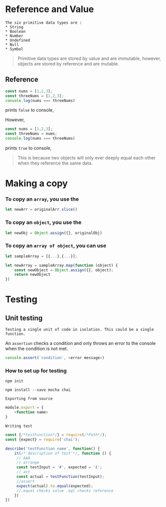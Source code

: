 # Reference and Value

    The six primitive data types are :
    * String
    * Boolean
    * Number
    * Undefined
    * Null
    * Symbol

> Primitive data types are stored by value and are immutable, however, objects are stored by reference and are mutable.

## Reference

```JavaScript
const nums = [1,2,3];
const threeNums = [1,2,3];
console.log(nums === threeNums)
```

prints `false` to console,

However,

```JavaScript
const nums = [1,2,3];
const threeNums = nums;
console.log(nums === threeNums)
```

 prints `true` to console,

> This is because two objects will only ever deeply equal each other when they reference the same data.


# Making a copy

### To copy an `array`, you use the

```JavaScript
let newArr = originalArr.slice()
```

### To copy an `object`, you use the

```JavaScript
let newObj = Object.assign({}, originalObj)
```

### To copy an `array of object`, you can use

```JavaScript
let sampleArray = [{...},{...}];

let newArray = sampleArray.map(function (object) {
    const newObject = Object.assign({}, object);
    return newObject
})
```

# Testing

## Unit testing

    Testing a single unit of code in isolation. This could be a single function.

An `assertion` checks a condition and only throws an error to the console when the condition is not met.

```JavaScript
console.assert(`condition`, <error message>)
```

### How to set up for testing

```Node
npm init

npm install --save mocha chai
```

`Exporting from source`

```JavaScript
module.export = {
    <function name>
}
```

`Writing test`

```JavaScript
const {/*testFunction*/} = require(/*Path*/);
const {expect} = require('chai');

describe('testFunction name', function() {
    it(/*'description of test'*/, function () {
     // AAA
     // arrange
     const testInput = '#', expected = '£';
     // act
     const actual = testFunction(testInput);
     //assert
     expect(actual).to.equal(expected);
     //.equal checks value .eql checks reference
    })
})
```
